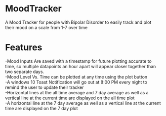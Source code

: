 # MoodTracker
A Mood Tracker for people with Bipolar Disorder to easily track and plot their mood on a scale from 1-7 over time

# Features
-Mood Inputs Are saved with a timestamp for future plotting accurate to time, so multiple datapoints an hour apart will appear closer together than two separate days.  
-Mood Level Vs. Time can be plotted at any time using the plot button  
-A windows 10 Toast Notification will go out at 8:00 PM every night to remind the user to update their tracker  
-Horizontal lines at the all time average and 7 day average as well as a vertical line at the current time are displayed on the all time plot  
-A horizontal line at the 7 day average as well as a vertical line at the current time are displayed on the 7 day plot
